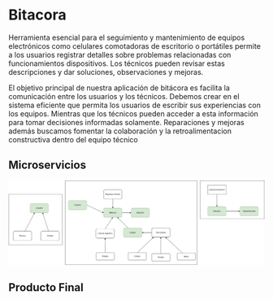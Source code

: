 # Bitacora


Herramienta esencial para el seguimiento y mantenimiento de equipos electrónicos como celulares comotadoras de escritorio o 
portátiles permite a los usuarios registrar detalles sobre problemas relacionadas con funcionamientos dispositivos.
Los técnicos pueden revisar estas descripciones y dar soluciones, observaciones y mejoras.

El objetivo principal de nuestra aplicación de bitácora es facilita la comunicación entre los usuarios y los técnicos.
Debemos crear en el sistema eficiente que permita los usuarios de escribir sus experiencias con los equipos.
Mientras que los técnicos pueden acceder a esta información para tomar decisiones informadas solamente.
Reparaciones y mejoras además buscamos fomentar la colaboración y la retroalimentacion constructiva dentro del equipo técnico

## Microservicios
![MarineGEO circle logo](Microservicios.png "Microservicios de Bitacora ")

## Producto Final

